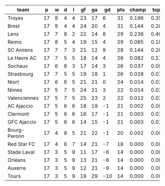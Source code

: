 |     team     | p  | w | d | l | gf | ga | gd  | pts | champ | top2  | top3  | top4  |  5-7  | bot4  | bot3  | bot2  |
|--------------|----|---|---|---|----|----|-----|-----|-------|-------|-------|-------|-------|-------|-------|-------|
| Troyes       | 17 | 9 | 4 | 4 | 23 | 17 |   6 |  31 | 0.196 | 0.358 | 0.487 | 0.600 | 0.235 | 0.001 | 0.000 | 0.000|
| Brest        | 17 | 9 | 4 | 4 | 24 | 20 |   4 |  31 | 0.144 | 0.283 | 0.409 | 0.519 | 0.255 | 0.002 | 0.000 | 0.000|
| Lens         | 17 | 7 | 8 | 2 | 22 | 14 |   8 |  29 | 0.236 | 0.407 | 0.541 | 0.653 | 0.215 | 0.001 | 0.000 | 0.000|
| Reims        | 17 | 8 | 5 | 4 | 19 | 15 |   4 |  29 | 0.085 | 0.188 | 0.297 | 0.397 | 0.281 | 0.005 | 0.002 | 0.001|
| SC Amiens    | 17 | 7 | 7 | 3 | 21 | 12 |   9 |  28 | 0.144 | 0.281 | 0.408 | 0.520 | 0.257 | 0.002 | 0.001 | 0.001|
| Le Havre AC  | 17 | 7 | 5 | 5 | 18 | 14 |   4 |  26 | 0.082 | 0.177 | 0.283 | 0.386 | 0.276 | 0.006 | 0.003 | 0.001|
| Sochaux      | 17 | 6 | 8 | 3 | 17 | 14 |   3 |  26 | 0.037 | 0.096 | 0.167 | 0.250 | 0.269 | 0.014 | 0.006 | 0.002|
| Strasbourg   | 17 | 7 | 5 | 5 | 19 | 18 |   1 |  26 | 0.028 | 0.070 | 0.124 | 0.195 | 0.245 | 0.021 | 0.010 | 0.004|
| Niort        | 17 | 6 | 6 | 5 | 21 | 21 |   0 |  24 | 0.014 | 0.038 | 0.074 | 0.118 | 0.193 | 0.044 | 0.021 | 0.007|
| Nimes        | 17 | 5 | 7 | 5 | 24 | 21 |   3 |  22 | 0.014 | 0.036 | 0.068 | 0.111 | 0.183 | 0.051 | 0.025 | 0.010|
| Valenciennes | 17 | 5 | 7 | 5 | 25 | 23 |   2 |  22 | 0.012 | 0.030 | 0.060 | 0.098 | 0.180 | 0.060 | 0.029 | 0.014|
| AC Ajaccio   | 17 | 5 | 6 | 6 | 18 | 19 |  -1 |  21 | 0.002 | 0.007 | 0.016 | 0.031 | 0.079 | 0.169 | 0.094 | 0.044|
| Clermont     | 17 | 5 | 6 | 6 | 16 | 17 |  -1 |  21 | 0.003 | 0.010 | 0.020 | 0.038 | 0.098 | 0.133 | 0.073 | 0.033|
| GFC Ajaccio  | 17 | 5 | 6 | 6 | 14 | 15 |  -1 |  21 | 0.003 | 0.010 | 0.023 | 0.042 | 0.109 | 0.117 | 0.064 | 0.030|
| Bourg-Peronn | 17 | 4 | 8 | 5 | 21 | 22 |  -1 |  20 | 0.002 | 0.008 | 0.019 | 0.035 | 0.085 | 0.159 | 0.093 | 0.044|
| Red Star FC  | 17 | 4 | 6 | 7 | 14 | 21 |  -7 |  18 | 0.000 | 0.001 | 0.003 | 0.007 | 0.023 | 0.410 | 0.283 | 0.162|
| Stade Laval  | 17 | 3 | 5 | 9 | 11 | 17 |  -6 |  14 | 0.000 | 0.000 | 0.000 | 0.001 | 0.005 | 0.642 | 0.503 | 0.342|
| Orléans      | 17 | 3 | 5 | 9 | 13 | 21 |  -8 |  14 | 0.000 | 0.000 | 0.000 | 0.000 | 0.004 | 0.722 | 0.595 | 0.434|
| Auxerre      | 17 | 3 | 5 | 9 | 12 | 21 |  -9 |  14 | 0.000 | 0.000 | 0.000 | 0.001 | 0.005 | 0.674 | 0.541 | 0.374|
| Tours        | 17 | 3 | 5 | 9 | 19 | 29 | -10 |  14 | 0.000 | 0.000 | 0.000 | 0.001 | 0.003 | 0.768 | 0.655 | 0.499|
